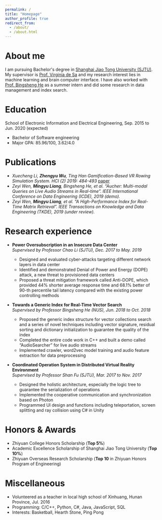 ```yaml
---
permalink: /
title: "Homepage"
author_profile: true
redirect_from: 
  - /about/
  - /about.html
---
```


About me
======

I am pursuing Bachelor's degree in [Shanghai Jiao Tong University (SJTU)](http://en.sjtu.edu.cn/). My supervisor is [Prof. Virginia de Sa](http://www.cogsci.ucsd.edu/~desa/) and my research interest lies in machine learning and brain computer interface. I have also worked with [Prof. Bingsheng He](https://www.comp.nus.edu.sg/~hebs/#) as a summer intern and did some research in data management and index search. 


Education
======
School of Electronic Information and Electrical Engineering, Sep. 2015 to Jun. 2020 (expected)   

* Bachelor of Software engineering
* Major GPA: 85.96/100, 3.62/4.0

Publications
======
* _Xuecheng Li, **Zhengyu Wu**, Ting Han Gamification-Based VR Rowing Simulation System. HCI (2) 2019: 484-493_ [paper](https://link.springer.com/chapter/10.1007%2F978-3-030-22643-5_38)
* _Zeyi Wen, **Mingyu Liang**, Bingsheng He, et al. “Aucher: Multi-modal Queries on Live Audio Streams in Real-time”. IEEE International Conference on Data Engineering (ICDE), 2019 (demo)._
* _Zeyi Wen, **Mingyu Liang**, et al. “A High-Performance Index for Real-Time Matrix Retrieval”. IEEE Transactions on Knowledge and Data Engineering (TKDE), 2019 (under review)._

Research experience
======
* **Power Oversubscription in an Insecure Data Center**  
_Supervised by Professor Chao Li (SJTU), Dec. 2017 to May. 2019_
    * Designed and evaluated cyber-attacks targeting different network layers in data center
    * Identified and demonstrated Denial of Power and Energy (DOPE) attack, a new threat to provisioned data centers
    * Proposed a threat mitigation framework called Anti-DOPE, which provided 44% shorter average response time and 68.1% better of 90-th percentile tail latency compared with the existing power controlling methods

* **Towards a Generic Index for Real-Time Vector Search**  
_Supervised by Professor Bingsheng He (NUS), Jun. 2018 to Oct. 2018_
    * Proposed the generic index structure for vector collections search and a series of novel techniques including vector signature, residual sorting and dictionary initialization to guarantee the quality of the index
    * Completed the entire code work in C++ and built a demo called “AudioSearcher” for live audio streams
    * Implemented crawler, word2vec model training and audio feature extraction for data preprocessing

* **Coordinated Operation System in Distributed Virtual Reality Environment**  
_Supervised by Professor Shan Fu (SJTU), Mar. 2017 to Nov. 2017_
    * Designed the holistic architecture, especially the logic tree to guarantee the serialization of operations
    * Implemented the cooperative communication and synchronization based on Photon
    * Programmed UI design and functions including teleportation, screen splitting and ray collision using C# in Unity
 
Honors & Awards
======
* Zhiyuan College Honors Scholarship (**Top 5%**)
* Academic Excellence Scholarship of Shanghai Jiao Tong University (**Top 10%**)
* Zhiyuan Overseas Research Scholarship (**Top 10** in Zhiyuan Honors Program of Engineering)

Miscellaneous
======
* Volunteered as a teacher in local high school of Xinhuang, Hunan Province, Jul. 2016
* Programming: C/C++, Python, C#, Java, JavaScript, SQL
* Interests: Basketball, Hearth Stone, Ping Pong